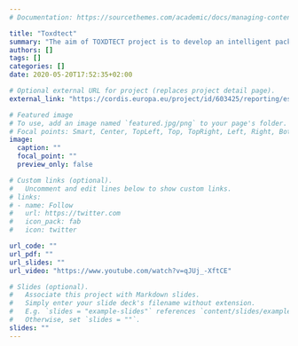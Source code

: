 ```yaml
---
# Documentation: https://sourcethemes.com/academic/docs/managing-content/

title: "Toxdtect"
summary: "The aim of TOXDTECT project is to develop an intelligent packaging solution for fresh bovine meat products. The technology is based on the identification of specific volatile organic compounds (VOCs) produced inside the packaging during microorganisms' growth. These compounds accumulate in the headspace and are detected by VOCs-sensitive sensors printed on the inside of the packaging film. The signal coming from the sensors can be related to the presence/concentration of the specific analysis. The sensing platform is formed by an array of three screen-printed electrodes modified with conductive polymer inks. The signal coming from the interaction between VOCs and polymer inks is recorded by an external device where data are processed. A suitable predictive software based on data mining algorithms finally correlates the sensors signal with the remaining shelf-life of meat (i.e., number of days during which meat is still safe to be consumed)."
authors: []
tags: []
categories: []
date: 2020-05-20T17:52:35+02:00

# Optional external URL for project (replaces project detail page).
external_link: "https://cordis.europa.eu/project/id/603425/reporting/es"

# Featured image
# To use, add an image named `featured.jpg/png` to your page's folder.
# Focal points: Smart, Center, TopLeft, Top, TopRight, Left, Right, BottomLeft, Bottom, BottomRight.
image:
  caption: ""
  focal_point: ""
  preview_only: false

# Custom links (optional).
#   Uncomment and edit lines below to show custom links.
# links:
# - name: Follow
#   url: https://twitter.com
#   icon_pack: fab
#   icon: twitter

url_code: ""
url_pdf: ""
url_slides: ""
url_video: "https://www.youtube.com/watch?v=qJUj_-XftCE"

# Slides (optional).
#   Associate this project with Markdown slides.
#   Simply enter your slide deck's filename without extension.
#   E.g. `slides = "example-slides"` references `content/slides/example-slides.md`.
#   Otherwise, set `slides = ""`.
slides: ""
---
```

